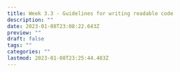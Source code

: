 ```yaml
---
title: Week 3.3 - Guidelines for writing readable code
description: ""
date: 2023-01-08T23:08:22.643Z
preview: ""
draft: false
tags: ""
categories: ""
lastmod: 2023-01-08T23:25:44.483Z
---
```

